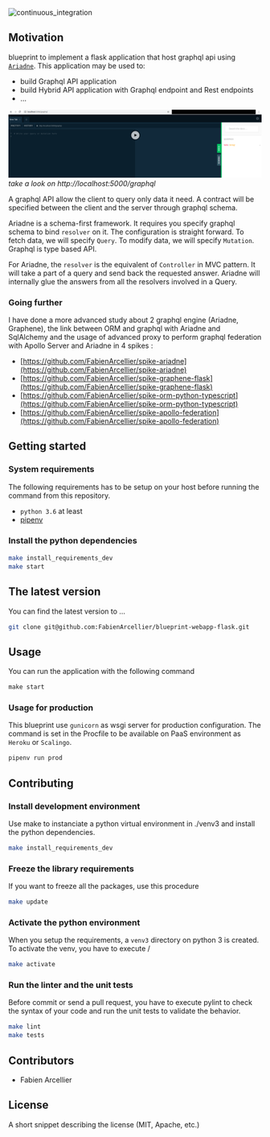 ![continuous_integration](https://github.com/FabienArcellier/blueprint-webapp-flask-graphql/workflows/continuous_integration/badge.svg)

## Motivation

blueprint to implement a flask application that host graphql api using [`Ariadne`](https://ariadnegraphql.org/).
This application may be used to:

* build Graphql API application
* build Hybrid API application with Graphql endpoint and Rest endpoints
* ...

![](docs/graphql_playground.png)
*take a look on http://localhost:5000/graphql*

A graphql API allow the client to query only data it need. A contract will be specified between
the client and the server through graphql schema.

Ariadne is a schema-first framework. It requires you specify graphql schema to bind ``resolver`` on
it. The configuration is straight forward. To fetch data, we will specify ``Query``. To modify data, we will
specify ``Mutation``. Graphql is type based API.

For Ariadne, the `resolver` is the equivalent of `Controller` in MVC pattern. It will take a part of a query and send
back the requested answer. Ariadne will internally glue the answers from all the resolvers involved in a Query.

### Going further

I have done a more advanced study about 2 graphql engine (Ariadne, Graphene), the link between ORM and graphql with Ariadne and SqlAlchemy and
the usage of advanced proxy to perform graphql federation with Apollo Server and Ariadne in 4 spikes :

* [https://github.com/FabienArcellier/spike-ariadne](https://github.com/FabienArcellier/spike-ariadne)
* [https://github.com/FabienArcellier/spike-graphene-flask](https://github.com/FabienArcellier/spike-graphene-flask)
* [https://github.com/FabienArcellier/spike-orm-python-typescript](https://github.com/FabienArcellier/spike-orm-python-typescript)
* [https://github.com/FabienArcellier/spike-apollo-federation](https://github.com/FabienArcellier/spike-apollo-federation)

## Getting started

### System requirements

The following requirements has to be setup on your host before running the command
from this repository.

* `python 3.6` at least
* [pipenv](https://pipenv.pypa.io/en/latest/)

### Install the python dependencies

```bash
make install_requirements_dev
make start
```

## The latest version

You can find the latest version to ...

```bash
git clone git@github.com:FabienArcellier/blueprint-webapp-flask.git
```

## Usage

You can run the application with the following command

```python
make start
```

### Usage for production

This blueprint use ``gunicorn`` as wsgi server for production configuration.
The command is set in the Procfile to be available on PaaS environment as ``Heroku`` or ``Scalingo``.

```bash
pipenv run prod
```

## Contributing

### Install development environment

Use make to instanciate a python virtual environment in ./venv3 and install the
python dependencies.

```bash
make install_requirements_dev
```

### Freeze the library requirements

If you want to freeze all the packages, use
this procedure

```bash
make update
```

### Activate the python environment

When you setup the requirements, a `venv3` directory on python 3 is created.
To activate the venv, you have to execute /

```bash
make activate
```

### Run the linter and the unit tests

Before commit or send a pull request, you have to execute pylint to check the syntax
of your code and run the unit tests to validate the behavior.

```bash
make lint
make tests
```

## Contributors

* Fabien Arcellier

## License

A short snippet describing the license (MIT, Apache, etc.)

